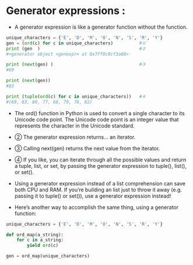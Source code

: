 # Generator expressions :

- A generator expression is like a generator function without the function.

```python
unique_characters = {'E', 'D', 'M', 'O', 'N', 'S', 'R', 'Y'}
gen = (ord(c) for c in unique_characters)          #①
print (gen  )                                      #②
#<generator object <genexpr> at 0x7ff0c8cf3a68>

print (next(gen) )                                 #③
#69

print (next(gen))
#83

print (tuple(ord(c) for c in unique_characters))   #④
#(69, 83, 89, 77, 68, 79, 78, 82)
```
- The ord() function in Python is used to convert a single character to its Unicode code point. The Unicode code point is an integer value that represents the character in the Unicode standard.
- ② The generator expression returns… an iterator.
- ③ Calling next(gen) returns the next value from the iterator.
- ④ If you like, you can iterate through all the possible values and return a tuple, list, or set, by passing the generator expression to tuple(), list(), or set().

- Using a generator expression instead of a list comprehension can save both CPU and RAM. If you’re building an list just to throw it away (e.g. passing it to tuple() or set()), use a generator expression instead!

- Here’s another way to accomplish the same thing, using a generator function:

```python
unique_characters = {'E', 'D', 'M', 'O', 'N', 'S', 'R', 'Y'}

def ord_map(a_string):
    for c in a_string:
        yield ord(c)

gen = ord_map(unique_characters)
```

